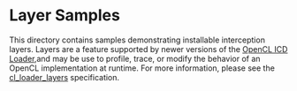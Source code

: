 # Layer Samples

This directory contains samples demonstrating installable interception layers.
Layers are a feature supported by newer versions of the [OpenCL ICD Loader](https://github.com/KhronosGroup/OpenCL-ICD-Loader),and may be use to profile, trace, or modify the behavior of an OpenCL implementation at runtime.
For more information, please see the [cl_loader_layers](https://github.com/KhronosGroup/OpenCL-Docs/blob/main/ext/cl_loader_layers.asciidoc) specification.
